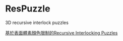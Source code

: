ResPuzzle
=========

3D recursive interlock puzzles 

[基於表面體素顏色限制的Recursive Interlocking Puzzles](https://ndltd.ncl.edu.tw/cgi-bin/gs32/gsweb.cgi/ccd=IWeKQP/record?r1=1&h1=0)
